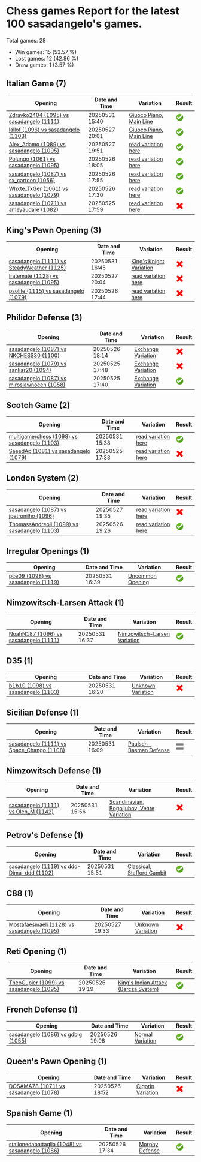 # Chess games Report for the latest 100 sasadangelo's games.

Total games: 28
- Win games: 15 (53.57 %)
- Lost games: 12 (42.86 %)
- Draw games: 1 (3.57 %)

## Italian Game (7)

| Opening | Date and Time | Variation | Result |
|---------|---------------|-----------|--------|
| [Zdravko2404 (1095) vs sasadangelo (1111)](https://www.chess.com/game/live/139067152882) | 20250531 15:40 | [Giuoco Piano, Main Line](https://www.chess.com/openings/Giuoco-Piano-Game-Main-Line-Birds-Attack...7.a4-a5-8.b5-Ne7) | ![Win](img/win.png) |
| [lallof (1096) vs sasadangelo (1103)](https://www.chess.com/game/live/138930953940) | 20250527 20:01 | [Giuoco Piano, Main Line](https://www.chess.com/openings/Giuoco-Piano-Game-Main-Line-Giuoco-Pianissimo-Variation-5...d6-6.Nbd2) | ![Win](img/win.png) |
| [Alex_Adamo (1089) vs sasadangelo (1095)](https://www.chess.com/game/live/138930636108) | 20250527 19:51 | [read variation here](https://www.chess.com/openings/Giuoco-Piano-Game-Giuoco-Pianissimo-Variation-4...Nf6) | ![Win](img/win.png) |
| [Polungo (1061) vs sasadangelo (1095)](https://www.chess.com/game/live/138890444034) | 20250526 18:05 | [read variation here](https://www.chess.com/openings/Giuoco-Piano-Game-4.O-O-Nf6) | ![Win](img/win.png) |
| [sasadangelo (1087) vs sx_cartoon (1056)](https://www.chess.com/game/live/138890105710) | 20250526 17:55 | [read variation here](https://www.chess.com/openings/Italian-Game-3...d6-4.d4) | ![Win](img/win.png) |
| [Whxte_TxGer (1061) vs sasadangelo (1079)](https://www.chess.com/game/live/138889282750) | 20250526 17:30 | [read variation here](https://www.chess.com/openings/Giuoco-Piano-Game-Four-Knights-Game) | ![Win](img/win.png) |
| [sasadangelo (1071) vs ameyaudare (1082)](https://www.chess.com/game/live/138854733316) | 20250525 17:59 | [read variation here](https://www.chess.com/openings/Italian-Game) | ![Lose](img/lose.png) |

## King's Pawn Opening (3)

| Opening | Date and Time | Variation | Result |
|---------|---------------|-----------|--------|
| [sasadangelo (1111) vs SteadyWeather (1125)](https://www.chess.com/game/live/139069203486) | 20250531 16:45 | [King's Knight Variation](https://www.chess.com/openings/Kings-Pawn-Opening-Kings-Knight-Variation) | ![Lose](img/lose.png) |
| [Iratemate (1128) vs sasadangelo (1095)](https://www.chess.com/game/live/138931043376) | 20250527 20:04 | [read variation here](https://www.chess.com/openings/Kings-Pawn-Opening-Leonardis-Variation-2...Nf6) | ![Lose](img/lose.png) |
| [psolite (1115) vs sasadangelo (1079)](https://www.chess.com/game/live/138889752260) | 20250526 17:44 | [read variation here](https://www.chess.com/openings/Kings-Pawn-Opening-1...e5) | ![Lose](img/lose.png) |

## Philidor Defense (3)

| Opening | Date and Time | Variation | Result |
|---------|---------------|-----------|--------|
| [sasadangelo (1087) vs NKCHESS30 (1100)](https://www.chess.com/game/live/138890735732) | 20250526 18:14 | [Exchange Variation](https://www.chess.com/openings/Philidor-Defense-Exchange-Variation...5.Nc3-Be7-6.Bd3-O-O-7.O-O) | ![Lose](img/lose.png) |
| [sasadangelo (1079) vs sankar20 (1094)](https://www.chess.com/game/live/138854381896) | 20250525 17:48 | [Exchange Variation](https://www.chess.com/openings/Philidor-Defense-Exchange-Variation-4.Nxd4-Nf6-5.Nc3) | ![Lose](img/lose.png) |
| [sasadangelo (1087) vs miroslawnocen (1058)](https://www.chess.com/game/live/138854097102) | 20250525 17:40 | [Exchange Variation](https://www.chess.com/openings/Philidor-Defense-Exchange-Variation-4.Nxd4) | ![Win](img/win.png) |

## Scotch Game (2)

| Opening | Date and Time | Variation | Result |
|---------|---------------|-----------|--------|
| [multigamerchess (1098) vs sasadangelo (1103)](https://www.chess.com/game/live/139067094070) | 20250531 15:38 | [read variation here](https://www.chess.com/openings/Scotch-Game-3...exd4-4.Nxd4-Nxd4-5.Qxd4) | ![Win](img/win.png) |
| [SaeedAp (1081) vs sasadangelo (1079)](https://www.chess.com/game/live/138853884212) | 20250525 17:33 | [read variation here](https://www.chess.com/openings/Scotch-Game-3...exd4-4.Nxd4-Nxd4-5.Qxd4) | ![Lose](img/lose.png) |

## London System (2)

| Opening | Date and Time | Variation | Result |
|---------|---------------|-----------|--------|
| [sasadangelo (1087) vs jpetronilho (1096)](https://www.chess.com/game/live/138930120880) | 20250527 19:35 | [read variation here](https://www.chess.com/openings/Queens-Pawn-Opening-Zukertort-Chigorin-Variation) | ![Lose](img/lose.png) |
| [ThomassAndreoli (1099) vs sasadangelo (1103)](https://www.chess.com/game/live/138893081540) | 20250526 19:26 | [read variation here](https://www.chess.com/openings/London-System...6.c3-Bd6-7.Bg3-O-O-8.Bd3) | ![Win](img/win.png) |

## Irregular Openings (1)

| Opening | Date and Time | Variation | Result |
|---------|---------------|-----------|--------|
| [pce09 (1098) vs sasadangelo (1119)](https://www.chess.com/game/live/139069008296) | 20250531 16:39 | [Uncommon Opening](https://www.chess.com/openings/Van-t-Kruijs-Opening-1...e5) | ![Win](img/win.png) |

## Nimzowitsch-Larsen Attack (1)

| Opening | Date and Time | Variation | Result |
|---------|---------------|-----------|--------|
| [NoahN187 (1096) vs sasadangelo (1111)](https://www.chess.com/game/live/139068944304) | 20250531 16:37 | [Nimzowitsch-Larsen Variation](https://www.chess.com/openings/Nimzowitsch-Larsen-Attack-Modern-Variation-2.Bb2-Nc6-3.e3-d5-4.Bb5) | ![Win](img/win.png) |

## D35 (1)

| Opening | Date and Time | Variation | Result |
|---------|---------------|-----------|--------|
| [b1b10 (1098) vs sasadangelo (1103)](https://www.chess.com/game/live/139068415492) | 20250531 16:20 | [Unknown Variation](https://www.chess.com/openings/Queens-Gambit-Declined-Exchange-Variation-4...exd5-5.Nf3) | ![Lose](img/lose.png) |

## Sicilian Defense (1)

| Opening | Date and Time | Variation | Result |
|---------|---------------|-----------|--------|
| [sasadangelo (1111) vs Space_Chango (1108)](https://www.chess.com/game/live/139068052102) | 20250531 16:09 | [Paulsen-Basman Defense](https://www.chess.com/openings/Sicilian-Defense-Paulsen-Basman-Defense) | ![Draw](img/draw.png) |

## Nimzowitsch Defense (1)

| Opening | Date and Time | Variation | Result |
|---------|---------------|-----------|--------|
| [sasadangelo (1111) vs Olen_M (1142)](https://www.chess.com/game/live/139067652770) | 20250531 15:56 | [Scandinavian, Bogoljubov, Vehre Variation](https://www.chess.com/openings/Owens-Defense...3.Nc3-e6-4.Nf3-Bb4) | ![Lose](img/lose.png) |

## Petrov's Defense (1)

| Opening | Date and Time | Variation | Result |
|---------|---------------|-----------|--------|
| [sasadangelo (1119) vs ddd-Dima-ddd (1102)](https://www.chess.com/game/live/139067481336) | 20250531 15:51 | [Classical, Stafford Gambit](https://www.chess.com/openings/Petrovs-Defense-Classical-Variation) | ![Win](img/win.png) |

## C88 (1)

| Opening | Date and Time | Variation | Result |
|---------|---------------|-----------|--------|
| [Mostafaesmaeli (1128) vs sasadangelo (1095)](https://www.chess.com/game/live/138930044976) | 20250527 19:33 | [Unknown Variation](https://www.chess.com/openings/Ruy-Lopez-Opening-Morphy-Defense-Closed-6.Re1-b5-7.Bb3-O-O-8.c3) | ![Lose](img/lose.png) |

## Reti Opening (1)

| Opening | Date and Time | Variation | Result |
|---------|---------------|-----------|--------|
| [TheoCupier (1099) vs sasadangelo (1095)](https://www.chess.com/game/live/138892852760) | 20250526 19:19 | [King's Indian Attack (Barcza System)](https://www.chess.com/openings/Kings-Indian-Attack...3.Bg2-e5-4.d3-Nf6) | ![Win](img/win.png) |

## French Defense (1)

| Opening | Date and Time | Variation | Result |
|---------|---------------|-----------|--------|
| [sasadangelo (1086) vs gdbig (1055)](https://www.chess.com/game/live/138892497246) | 20250526 19:08 | [Normal Variation](https://www.chess.com/openings/French-Defense-Normal-Variation) | ![Win](img/win.png) |

## Queen's Pawn Opening (1)

| Opening | Date and Time | Variation | Result |
|---------|---------------|-----------|--------|
| [DOSAMA78 (1071) vs sasadangelo (1078)](https://www.chess.com/game/live/138891992488) | 20250526 18:52 | [Cigorin Variation](https://www.chess.com/openings/Queens-Pawn-Opening-Accelerated-London-System...3.e3-c5-4.c3-e6) | ![Lose](img/lose.png) |

## Spanish Game (1)

| Opening | Date and Time | Variation | Result |
|---------|---------------|-----------|--------|
| [stallonedabattaglia (1048) vs sasadangelo (1086)](https://www.chess.com/game/live/138889411834) | 20250526 17:34 | [Morphy Defense](https://www.chess.com/openings/Ruy-Lopez-Opening-Morphy-Defense-Anderssen-Variation-5...b5-6.Bb3-Be7-7.Nc3) | ![Win](img/win.png) |

